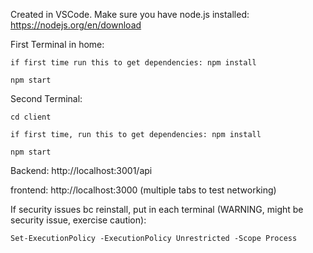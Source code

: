 Created in VSCode. Make sure you have node.js installed: https://nodejs.org/en/download

First Terminal in home:

    if first time run this to get dependencies: npm install 

    npm start

Second Terminal:

    cd client

    if first time, run this to get dependencies: npm install 

    npm start

Backend:    http://localhost:3001/api

frontend:   http://localhost:3000 (multiple tabs to test networking)


If security issues bc reinstall, put in each terminal (WARNING, might be security issue, exercise caution):

    Set-ExecutionPolicy -ExecutionPolicy Unrestricted -Scope Process
